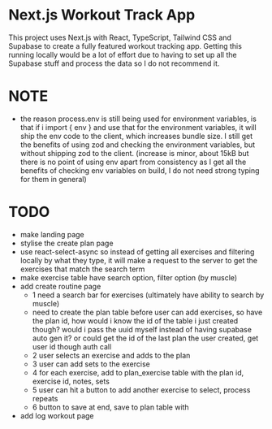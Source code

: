 # Next.js Workout Track App

This project uses Next.js with React, TypeScript, Tailwind CSS and Supabase to create a fully featured workout tracking app. Getting this running locally would be a lot of effort due to having to set up all the Supabase stuff and process the data so I do not recommend it.

# NOTE

- the reason process.env is still being used for environment variables, is that if i import { env } and use that for the environment variables, it will ship the env code to the client, which increases bundle size. I still get the benefits of using zod and checking the environment variables, but without shipping zod to the client. (increase is minor, about 15kB but there is no point of using env apart from consistency as I get all the benefits of checking env variables on build, I do not need strong typing for them in general)

# TODO

- make landing page
- stylise the create plan page
- use react-select-async so instead of getting all exercises and filtering locally by what they type, it will make a request to the server to get the exercises that match the search term
- make exercise table have search option, filter option (by muscle)
- add create routine page
  - 1 need a search bar for exercises (ultimately have ability to search by muscle)
  - need to create the plan table before user can add exercises, so have the plan id, how would i know the id of the table i just created though? would i pass the uuid myself instead of having supabase auto gen it? or could get the id of the last plan the user created, get user id though auth call
  - 2 user selects an exercise and adds to the plan
  - 3 user can add sets to the exercise
  - 4 for each exercise, add to plan_exercise table with the plan id, exercise id, notes, sets
  - 5 user can hit a button to add another exercise to select, process repeats
  - 6 button to save at end, save to plan table with
- add log workout page
